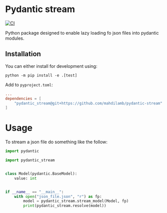 # Pydantic stream

[![CI](https://github.com/mahdilamb/pydantic-stream/actions/workflows/code-quality-and-tests.yaml/badge.svg)](https://github.com/mahdilamb/pydantic-stream/actions/workflows/code-quality-and-tests.yaml)

Python package designed to enable lazy loading fo json files into pydantic modules. 


## Installation

You can either install for development using:
```shell
python -m pip install -e .[test]
```

Add to `pyproject.toml`:
```toml
...
dependencies = [
    "pydantic_stream@git+https://github.com/mahdilamb/pydantic-stream"
]
```
# Usage

To stream a json file do something like the follow:

```python
import pydantic

import pydantic_stream


class Model(pydantic.BaseModel):
    value: int


if __name__ == "__main__":
    with open("json_file.json", "r") as fp:
        model = pydantic_stream.stream_model(Model, fp)
        print(pydantic_stream.resolve(model))


```

